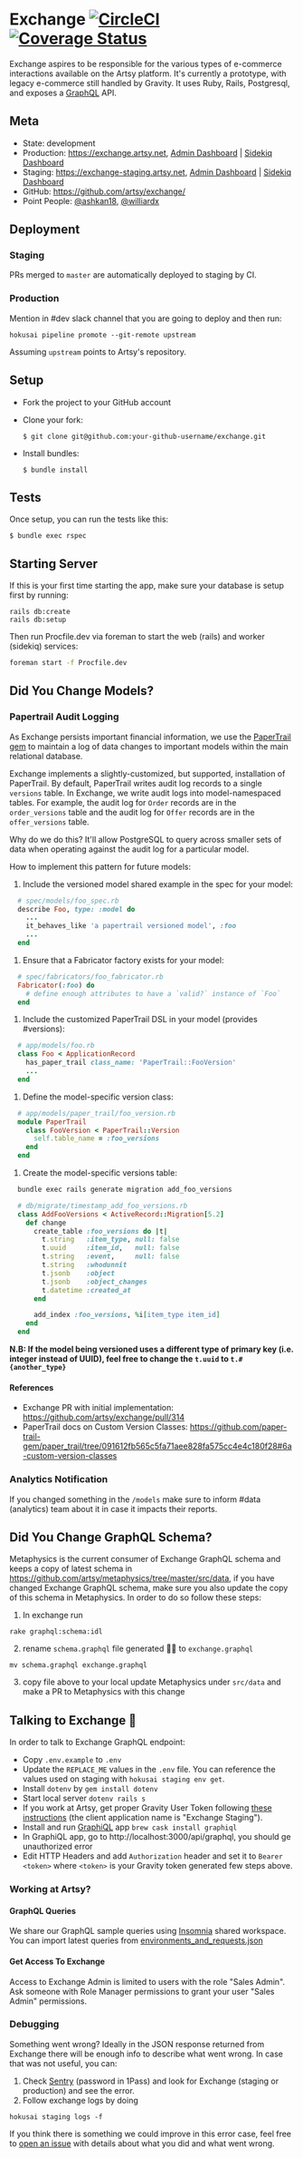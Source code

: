 # Exchange [![CircleCI](https://circleci.com/gh/artsy/exchange.svg?style=svg)](https://circleci.com/gh/artsy/exchange)  [![Coverage Status](https://coveralls.io/repos/github/artsy/exchange/badge.svg)](https://coveralls.io/github/artsy/exchange)
Exchange aspires to be responsible for the various types of e-commerce interactions available on the Artsy platform. It's currently a prototype, with legacy e-commerce still handled by Gravity. It uses Ruby, Rails, Postgresql, and exposes a [GraphQL](http://graphql-ruby.org/) API.

## Meta

* State: development
* Production: https://exchange.artsy.net, [Admin Dashboard](https://exchange.artsy.net/admin) | [Sidekiq Dashboard](https://exchange.artsy.net/admin/sidekiq)
* Staging: https://exchange-staging.artsy.net, [Admin Dashboard](https://exchange-staging.artsy.net/admin) | [Sidekiq Dashboard](https://exchange-staging.artsy.net/admin/sidekiq)
* GitHub: https://github.com/artsy/exchange/
* Point People: [@ashkan18][ashkan18], [@williardx][williardx]


## Deployment
### Staging
PRs merged to `master` are automatically deployed to staging by CI.

### Production
Mention in #dev slack channel that you are going to deploy and then run:
```
hokusai pipeline promote --git-remote upstream
```
Assuming `upstream` points to Artsy's repository.

## Setup

* Fork the project to your GitHub account

* Clone your fork:
  ```
  $ git clone git@github.com:your-github-username/exchange.git
  ```

* Install bundles:
  ```
  $ bundle install
  ```

## Tests

Once setup, you can run the tests like this:

```
$ bundle exec rspec
```

## Starting Server
If this is your first time starting the app, make sure your database is setup first by running:
```shell
rails db:create
rails db:setup
```

Then run Procfile.dev via foreman to start the web (rails) and worker (sidekiq)
services:

```bash
foreman start -f Procfile.dev
```

## Did You Change Models?

### Papertrail Audit Logging

As Exchange persists important financial information, we use the [PaperTrail gem](https://github.com/paper-trail-gem/paper_trail) to maintain a log of data changes to important models within the main relational database.

Exchange implements a slightly-customized, but supported, installation of PaperTrail. By default, PaperTrail writes audit log records to a single `versions` table. In Exchange, we write audit logs into model-namespaced tables. For example, the audit log for `Order` records are in the `order_versions` table and the audit log for `Offer` records are in the `offer_versions` table.

Why do we do this? It'll allow PostgreSQL to query across smaller sets of data when operating against the audit log for a particular model.

How to implement this pattern for future models:

1. Include the versioned model shared example in the spec for your model:

  ```ruby
    # spec/models/foo_spec.rb
    describe Foo, type: :model do
      ...
      it_behaves_like 'a papertrail versioned model', :foo
      ...
    end
  ```

1. Ensure that a Fabricator factory exists for your model:

  ```ruby
    # spec/fabricators/foo_fabricator.rb
    Fabricator(:foo) do
      # define enough attributes to have a `valid?` instance of `Foo`
    end
  ```

1. Include the customized PaperTrail DSL in your model (provides #versions):

  ```ruby
    # app/models/foo.rb
    class Foo < ApplicationRecord
      has_paper_trail class_name: 'PaperTrail::FooVersion'
      ...
    end
  ```
1. Define the model-specific version class:

  ```ruby
    # app/models/paper_trail/foo_version.rb
    module PaperTrail
      class FooVersion < PaperTrail::Version
        self.table_name = :foo_versions
      end
    end
  ```

1. Create the model-specific versions table:

  ```sh
    bundle exec rails generate migration add_foo_versions
  ```

  ```ruby
    # db/migrate/timestamp_add_foo_versions.rb
    class AddFooVersions < ActiveRecord::Migration[5.2]
      def change
        create_table :foo_versions do |t|
          t.string   :item_type, null: false
          t.uuid     :item_id,   null: false
          t.string   :event,     null: false
          t.string   :whodunnit
          t.jsonb    :object
          t.jsonb    :object_changes
          t.datetime :created_at
        end

        add_index :foo_versions, %i[item_type item_id]
      end
    end
  ```

**N.B: If the model being versioned uses a different type of primary key (i.e. integer instead of UUID), feel free to change the `t.uuid` to `t.#{another_type}`**

#### References

- Exchange PR with initial implementation: https://github.com/artsy/exchange/pull/314
- PaperTrail docs on Custom Version Classes: https://github.com/paper-trail-gem/paper_trail/tree/091612fb565c5fa71aee828fa575cc4e4c180f28#6a-custom-version-classes


### Analytics Notification
If you changed something in the `/models` make sure to inform #data (analytics) team about it in case it impacts their reports.



## Did You Change GraphQL Schema?
Metaphysics is the current consumer of Exchange GraphQL schema and keeps a copy of latest schema in https://github.com/artsy/metaphysics/tree/master/src/data, if you have changed Exchange GraphQL schema, make sure you also update the copy of this schema in Metaphysics. In order to do so follow these steps:
1) In exchange run
```shell
rake graphql:schema:idl
```
2) rename `schema.graphql` file generated ☝🏼 to `exchange.graphql`
```shell
mv schema.graphql exchange.graphql
```
3) copy file above to your local update Metaphysics under `src/data` and make a PR to Metaphysics with this change


## Talking to Exchange 🤑
In order to talk to Exchange GraphQL endpoint:
- Copy `.env.example` to `.env`
- Update the `REPLACE_ME` values in the `.env` file. You can reference the values used on staging with `hokusai staging env get`.
- Install `dotenv` by `gem install dotenv`
- Start local server `dotenv rails s`
- If you work at Artsy, get proper Gravity User Token following [these instructions](https://github.com/artsy/gravity/blob/master/doc/ApiAuthentication.md#fetching-a-user-jwt-for-the-target-service) (the client application name is "Exchange Staging").
- Install and run [GraphiQL](https://github.com/skevy/graphiql-app) app `brew cask install graphiql`
- In GraphiQL app, go to http://localhost:3000/api/graphql, you should ge unauthorized error
- Edit HTTP Headers and add `Authorization` header and set it to `Bearer <token>` where `<token>` is your Gravity token generated few steps above.

### Working at Artsy?

#### GraphQL Queries
We share our GraphQL sample queries using [Insomnia](https://insomnia.rest/) shared workspace. You can import latest queries from [environments_and_requests.json](https://github.com/artsy/potential/tree/master/insomnia)

#### Get Access To Exchange
Access to Exchange Admin is limited to users with the role "Sales Admin". Ask someone with Role Manager permissions to grant your user "Sales Admin" permissions.

### Debugging
Something went wrong? Ideally in the JSON response returned from Exchange there will be enough info to describe what went wrong. In case that was not useful, you can:

1) Check [Sentry](https://sentry.io) (password in 1Pass) and look for Exchange (staging or production) and see the error.
2) Follow exchange logs by doing
```shell
hokusai staging logs -f
```

If you think there is something we could improve in this error case, feel free to [open an issue](https://github.com/artsy/exchange/issues/new) with details about what you did and what went wrong.


[ashkan18]: https://github.com/ashkan18
[williardx]: https://github.com/williardx

